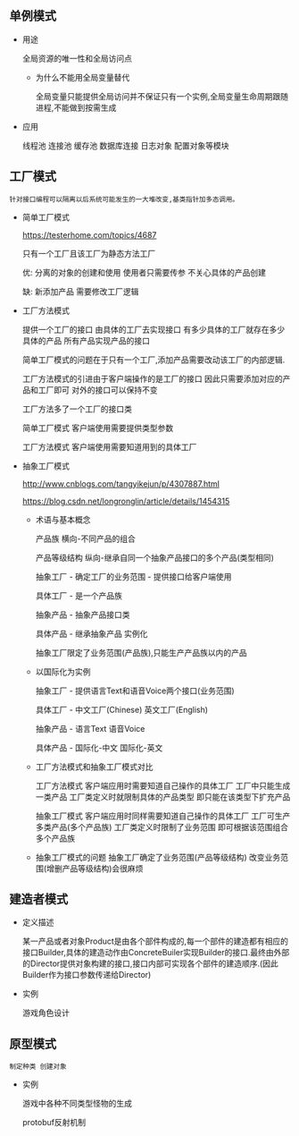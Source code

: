 
## 单例模式 ##

+ 用途

    全局资源的唯一性和全局访问点

    * 为什么不能用全局变量替代

        全局变量只能提供全局访问并不保证只有一个实例,全局变量生命周期跟随进程,不能做到按需生成

+ 应用 
    
    线程池 连接池 缓存池 数据库连接 日志对象 配置对象等模块

## 工厂模式 ##
    针对接口编程可以隔离以后系统可能发生的一大堆改变,基类指针加多态调用。
+ 简单工厂模式 

    https://testerhome.com/topics/4687

    只有一个工厂且该工厂为静态方法工厂

    优: 分离的对象的创建和使用 使用者只需要传参 不关心具体的产品创建

    缺: 新添加产品 需要修改工厂逻辑

+ 工厂方法模式 

    提供一个工厂的接口 由具体的工厂去实现接口 有多少具体的工厂就存在多少具体的产品 所有产品实现产品的接口
    
    简单工厂模式的问题在于只有一个工厂,添加产品需要改动该工厂的内部逻辑.
    
    工厂方法模式的引进由于客户端操作的是工厂的接口 因此只需要添加对应的产品和工厂即可 对外的接口可以保持不变

    工厂方法多了一个工厂的接口类

    简单工厂模式 客户端使用需要提供类型参数

    工厂方法模式 客户端使用需要知道用到的具体工厂

+ 抽象工厂模式 

    http://www.cnblogs.com/tangyikejun/p/4307887.html
    
    https://blog.csdn.net/longronglin/article/details/1454315

    * 术语与基本概念
        
        产品族  横向-不同产品的组合
        
        产品等级结构  纵向-继承自同一个抽象产品接口的多个产品(类型相同)

        抽象工厂 - 确定工厂的业务范围 - 提供接口给客户端使用
        
        具体工厂 - 是一个产品族
        
        抽象产品 - 抽象产品接口类
        
        具体产品 - 继承抽象产品 实例化

        抽象工厂限定了业务范围(产品族),只能生产产品族以内的产品

    * 以国际化为实例
    
        抽象工厂 - 提供语言Text和语音Voice两个接口(业务范围)
        
        具体工厂 - 中文工厂(Chinese) 英文工厂(English)
        
        抽象产品 - 语言Text 语音Voice
        
        具体产品 - 国际化-中文 国际化-英文

    * 工厂方法模式和抽象工厂模式对比

        工厂方法模式 客户端应用时需要知道自己操作的具体工厂 工厂中只能生成一类产品 工厂类定义时就限制具体的产品类型 即只能在该类型下扩充产品

        抽象工厂模式 客户端应用时同样需要知道自己操作的具体工厂 工厂可生产多类产品(多个产品族) 工厂类定义时限制了业务范围 即可根据该范围组合多个产品族

    * 抽象工厂模式的问题  抽象工厂确定了业务范围(产品等级结构) 改变业务范围(增删产品等级结构)会很麻烦

## 建造者模式

+   定义描述

    某一产品或者对象Product是由各个部件构成的,每一个部件的建造都有相应的接口Builder,具体的建造动作由ConcreteBuiler实现Builder的接口.最终由外部的Director提供对象构建的接口,接口内部可实现各个部件的建造顺序.(因此Builder作为接口参数传递给Director)

+   实例

    游戏角色设计

## 原型模式

    制定种类 创建对象

+ 实例

    游戏中各种不同类型怪物的生成

    protobuf反射机制
